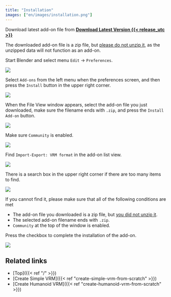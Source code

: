 ```yaml
---
title: "Installation"
images: ["en/images/installation.png"]
---
```


Download latest add-on file from **[Download Latest Version {{< release_utc >}}](https://vrm-addon-for-blender.info/releases/VRM_Addon_for_Blender-release.zip)**

The downloaded add-on file is a zip file, but <u>please do not unzip it</u>, as the unzipped data will not function as an add-on.

Start Blender and select menu `Edit` → `Preferences`.

![](../images/installation1.png)

Select `Add-ons` from the left menu when the preferences screen, and then press the `Install` button in the upper right corner.

![](../images/installation2.png)

When the File View window appears, select the add-on file you just downloaded, make sure the filename ends with `.zip`, and press the `Install Add-on` button.

![](../images/installation3.png)

Make sure `Community` is enabled.

![](../images/installation4.png?3)

Find `Import-Export: VRM format` in the add-on list view.

![](../images/installation5.png?3)

There is a search box in the upper right corner if there are too many items to find.

![](../images/installation6.png?3)

If you cannot find it, please make sure that all of the following conditions are met

- The add-on file you downloaded is a zip file, but <u>you did not unzip it</u>.
- The selected add-on filename ends with `.zip`.
- `Community` at the top of the window is enabled.

Press the checkbox to complete the installation of the add-on.

![](../images/installation7.png?3)

## Related links

- [Top]({{< ref "/" >}})
- [Create Simple VRM]({{< ref "create-simple-vrm-from-scratch" >}})
- [Create Humanoid VRM]({{< ref "create-humanoid-vrm-from-scratch" >}})

